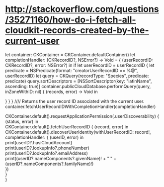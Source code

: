 # http://stackoverflow.com/questions/35271160/how-do-i-fetch-all-cloudkit-records-created-by-the-current-user

let container: CKContainer = CKContainer.defaultContainer()
let completionHandler: (CKRecordID?, NSError?) -> Void = { (userRecordID: CKRecordID?, error: NSError?) in
if let userRecordID = userRecordID {
let predicate = NSPredicate(format: "creatorUserRecordID == %@", userRecordID)
let query = CKQuery(recordType: "Species", predicate: predicate)
query.sortDescriptors = [NSSortDescriptor(key: "latinName", ascending: true)]
container.publicCloudDatabase.performQuery(query, inZoneWithID: nil) { (records, error) -> Void in

}
}
}
//// Returns the user record ID associated with the current user.
container.fetchUserRecordIDWithCompletionHandler(completionHandler)


CKContainer.default().requestApplicationPermission(.userDiscoverability) { (status, error) in  
CKContainer.default().fetchUserRecordID { (record, error) in  
CKContainer.default().discoverUserIdentity(withUserRecordID: record!, completionHandler: { (userID, error) in  
print(userID?.hasiCloudAccount)  
print(userID?.lookupInfo?.phoneNumber)  
print(userID?.lookupInfo?.emailAddress)  
print((userID?.nameComponents?.givenName)! + " " + (userID?.nameComponents?.familyName)!)  
})  
}  
}  
